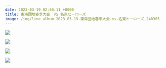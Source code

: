 ```yaml
---
date: 2023-03-19 02:50:11 +0000
title: 東海団地春季大会　VS 名東ヒーローズ
image: /img/line_album_2023.03.19-東海団地春季大会-vs.名東ヒーローズ_240305_1.jpg
---
```

![](/img/line_album_2023.03.19-東海団地春季大会-vs.名東ヒーローズ_240305_2.jpg)

![](/img/line_album_2023.03.19-東海団地春季大会-vs.名東ヒーローズ_240305_3.jpg)

![](/img/line_album_2023.03.19-東海団地春季大会-vs.名東ヒーローズ_240305_4.jpg)

![](/img/line_album_2023.03.19-東海団地春季大会-vs.名東ヒーローズ_240305_5.jpg)
